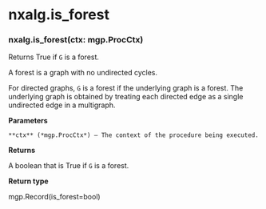 # nxalg.is_forest


### nxalg.is_forest(ctx: mgp.ProcCtx)
Returns True if `G` is a forest.

A forest is a graph with no undirected cycles.

For directed graphs, `G` is a forest if the underlying graph is a forest.
The underlying graph is obtained by treating each directed edge as a single
undirected edge in a multigraph.


**Parameters**

    **ctx** (*mgp.ProcCtx*) – The context of the procedure being executed.



**Returns**

A boolean that is True if `G` is a forest.



**Return type**

mgp.Record(is_forest=bool)
